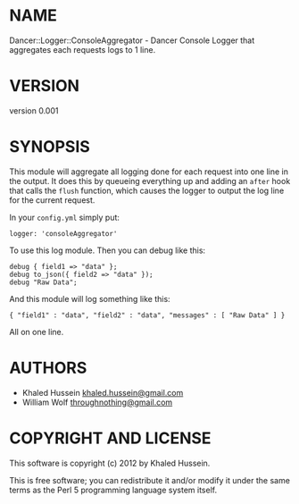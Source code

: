 # NAME

Dancer::Logger::ConsoleAggregator - Dancer Console Logger that aggregates each requests logs to 1 line.

# VERSION

version 0.001

# SYNOPSIS

This module will aggregate all logging done for each request into one line
in the output.  It does this by queueing everything up and adding an
`after` hook that calls the `flush` function, which causes the logger
to output the log line for the current request.

In your `config.yml` simply put:

    logger: 'consoleAggregator'

To use this log module.  Then you can debug like this:

    debug { field1 => "data" };
    debug to_json({ field2 => "data" });
    debug "Raw Data";

And this module will log something like this:

    { "field1" : "data", "field2" : "data", "messages" : [ "Raw Data" ] }

All on one line.

# AUTHORS

- Khaled Hussein <khaled.hussein@gmail.com>
- William Wolf <throughnothing@gmail.com>

# COPYRIGHT AND LICENSE

This software is copyright (c) 2012 by Khaled Hussein.

This is free software; you can redistribute it and/or modify it under
the same terms as the Perl 5 programming language system itself.